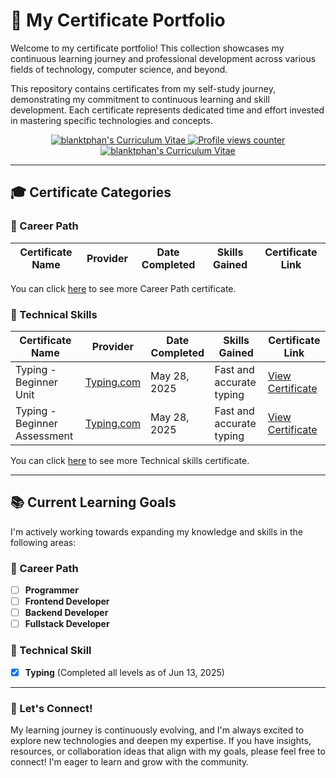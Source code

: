 # 📑 My Certificate Portfolio

Welcome to my certificate portfolio! This collection showcases my continuous learning journey and professional development across various fields of technology, computer science, and beyond.

This repository contains certificates from my self-study journey, demonstrating my commitment to continuous learning and skill development. Each certificate represents dedicated time and effort invested in mastering specific technologies and concepts.

<section align="center">
    <span>
      <a href="https://github.com/blanktphan/blanktphan/tree/main/certificate" aria-label="blanktphan's certificate">
        <img alt="blanktphan's Curriculum Vitae" src="https://img.shields.io/badge/6-blue?style=for-the-badge&label=Certificate">
      </a>
    </span>
    <span>
      <a href="#" aria-label="Profile visitor counter">
        <img src="https://komarev.com/ghpvc/?username=blanktphan&style=for-the-badge&abbreviated=true" alt="Profile views counter" />
      </a>
    </span>
    <span>
      <a href="#" aria-label="blanktphan's Curriculum Vitae">
        <img alt="blanktphan's Curriculum Vitae" src="https://img.shields.io/badge/Soon-blue?style=for-the-badge&label=Resume/CV">
      </a>
    </span>
</section>

---

## 🎓 Certificate Categories

### 📂 Career Path

| Certificate Name | Provider | Date Completed | Skills Gained | Certificate Link |
|------------------|----------|----------------|---------------|------------------|

You can click [here](./career-path/) to see more Career Path certificate.


### 📂 Technical Skills

| Certificate Name | Provider | Date Completed | Skills Gained       | Certificate Link               |
|------------------|----------|----------------|---------------------|--------------------------------|
| Typing - Beginner Unit | [Typing.com](https://www.typing.com/student/lessons) | May 28, 2025   | Fast and accurate typing    | [View Certificate](./technical-skills/typing/typing-beginner-unit.pdf) |
| Typing - Beginner Assessment | [Typing.com](https://www.typing.com/student/lessons) | May 28, 2025   | Fast and accurate typing    | [View Certificate](./technical-skills/typing/typing-beginner-assessment.pdf) |

You can click [here](./technical-skills/) to see more Technical skills certificate.

---

## 📚 Current Learning Goals

I'm actively working towards expanding my knowledge and skills in the following areas:

### 📂 Career Path

-   [ ] **Programmer**
-   [ ] **Frontend Developer**
-   [ ] **Backend Developer**
-   [ ] **Fullstack Developer**

### 📂 Technical Skill

-   [X] **Typing** (Completed all levels as of Jun 13, 2025)

---

### 👋 Let's Connect!

My learning journey is continuously evolving, and I'm always excited to explore new technologies and deepen my expertise. If you have insights, resources, or collaboration ideas that align with my goals, please feel free to connect! I'm eager to learn and grow with the community.